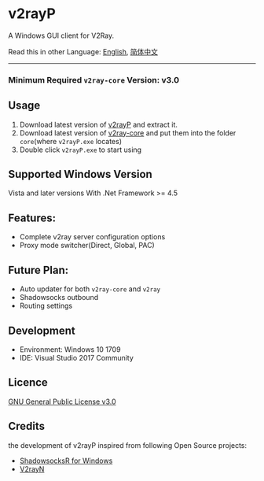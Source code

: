# v2rayP
A Windows GUI client for V2Ray.  

Read this in other Language: [English](./README.md), [简体中文](./README.zh-CN.md)

-----
### Minimum Required ``v2ray-core`` Version: v3.0

## Usage
1. Download latest version of [v2rayP](https://github.com/PoseidonM4A4/v2rayP/releases/latest) and extract it.
2. Download latest version of [v2ray-core](https://github.com/v2ray/v2ray-core/releases/latest) and put them into the folder ``core``(where ``v2rayP.exe`` locates)
3. Double click ``v2rayP.exe`` to start using

## Supported Windows Version
Vista and later versions With .Net Framework >= 4.5

## Features:
* Complete v2ray server configuration options
* Proxy mode switcher(Direct, Global, PAC)

## Future Plan: 
* Auto updater for both ``v2ray-core`` and ``v2ray`` 
* Shadowsocks outbound
* Routing settings

## Development
* Environment: Windows 10 1709
* IDE: Visual Studio 2017 Community

## Licence
[GNU General Public License v3.0](./LICENSE)

## Credits
the development of v2rayP inspired from following Open Source projects:
* [ShadowsocksR for Windows](https://github.com/shadowsocksrr/shadowsocksr-csharp)
* [V2rayN](https://github.com/v2ray/V2RayN)
